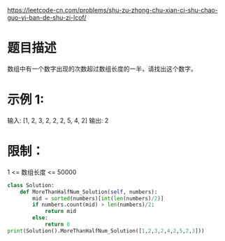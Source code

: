 https://leetcode-cn.com/problems/shu-zu-zhong-chu-xian-ci-shu-chao-guo-yi-ban-de-shu-zi-lcof/
# 题目描述
数组中有一个数字出现的次数超过数组长度的一半，请找出这个数字。

# 示例 1:
输入: [1, 2, 3, 2, 2, 2, 5, 4, 2]
输出: 2
 
# 限制：
1 <= 数组长度 <= 50000

```python
class Solution:
    def MoreThanHalfNum_Solution(self, numbers):
        mid = sorted(numbers)[int(len(numbers)/2)]
        if numbers.count(mid) > len(numbers)/2:
            return mid
        else:
            return 0
print(Solution().MoreThanHalfNum_Solution([1,2,3,2,4,2,5,2,3]))
```